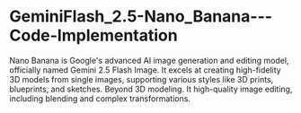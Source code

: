 # GeminiFlash_2.5-Nano_Banana---Code-Implementation
Nano Banana is Google's advanced AI image generation and editing model, officially named Gemini 2.5 Flash Image. It excels at creating high-fidelity 3D models from single images, supporting various styles like 3D prints, blueprints, and sketches. Beyond 3D modeling. It high-quality image editing, including blending and complex transformations.
